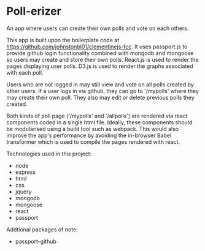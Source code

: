 # Poll-erizer
An app where users can create their own polls and vote on each others.

This app is built upon the boilerplate code at https://github.com/johnstonbl01/clementinejs-fcc. It uses passport.js to provide github 
login functionality combined with mongodb and mongoose so users may create and store their own polls. React.js is used to render the pages 
displaying user polls. D3.js is used to render the graphs associated with each poll.

Users who are not logged in may still view and vote on all polls created by other users. If a user logs in via github, they can go to 
'/mypolls' where they may create their own poll. They also may edit or delete previous polls they created.

Both kinds of poll page ('/mypolls' and '/allpolls') are rendered via react components coded in a single html file. Ideally, these components should be modularised using a build tool such as webpack. This would also improve the app's performance by avoiding the in-browser Babel transformer which is used to compile the pages rendered with react.

Technologies used in this project:
* node
* express
* html
* css
* jquery
* mongodb
* mongoose
* react
* passport

Addtional packages of note:
* passport-github

